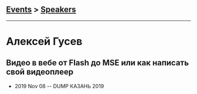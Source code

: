 ## [Events](../README.md) > [Speakers](../speakers.md)
---

# Алексей Гусев

## Видео в вебе от Flash до MSE или как написать свой видеоплеер
- 2019 Nov 08 -- DUMP КАЗАНЬ 2019    
